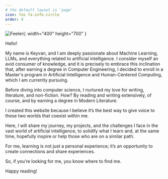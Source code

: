 ```yaml
---
# the default layout is 'page'
icon: fas fa-info-circle
order: 4
---
```


![Feeler](/img/feeler.png){: width="400" height="700" }

Hello!

My name is Keyvan, and I am deeply passionate about Machine Learning, LLMs, and everything related to artificial intelligence. I consider myself an avid consumer of knowledge, and it is precisely to embrace this inclination that, after earning a degree in Computer Engineering, I decided to enroll in a Master's program in Artificial Intelligence and Human-Centered Computing, which I am currently pursuing.

Before diving into computer science, I nurtured my love for writing, literature, and non-fiction. How? By reading and writing extensively, of course, and by earning a degree in Modern Literature.

I created this website because I believe it’s the best way to give voice to these two worlds that coexist within me.

Here, I will share my journey, my projects, and the challenges I face in the vast world of artificial intelligence, to solidify what I learn and, at the same time, hopefully inspire or help those who are on a similar path.

For me, learning is not just a personal experience; it’s an opportunity to create connections and share experiences.

So, if you’re looking for me, you know where to find me.

Happy reading!
